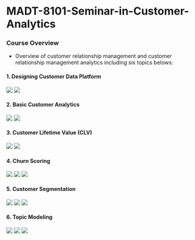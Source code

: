 # MADT-8101-Seminar-in-Customer-Analytics
### Course Overview
* Overview of customer relationship management and customer relationship management analytics including six topics belows:
#### 1. Designing Customer Data Platform
[![](https://img.shields.io/badge/-Concept-blue)](#) [![](https://img.shields.io/badge/-Presentation-blue)](#)
#### 2. Basic Customer Analytics
[![](https://img.shields.io/badge/-Concept-blue)](#) [![](https://img.shields.io/badge/-Presentation-blue)](#)
#### 3. Customer Lifetime Value (CLV)
[![](https://img.shields.io/badge/-Concept-blue)](#) [![](https://img.shields.io/badge/-Presentation-blue)](#)
#### 4. Churn Scoring
[![](https://img.shields.io/badge/-Classification-orange)](#) [![](https://img.shields.io/badge/-Python-green)](#) [![](https://img.shields.io/badge/-Google--Colab-green)](#) 
#### 5. Customer Segmentation
[![](https://img.shields.io/badge/-K--Means-orange)](#) [![](https://img.shields.io/badge/-Clustering-orange)](#) [![](https://img.shields.io/badge/-Dataiku-green)](#)
#### 6. Topic Modeling
[![](https://img.shields.io/badge/-NLP-orange)](#) [![](https://img.shields.io/badge/-Python-green)](#) [![](https://img.shields.io/badge/-Google--Colab-green)](#) 
